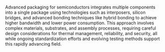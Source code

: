 Advanced packaging for semiconductors integrates multiple components into a single package using technologies such as interposers, silicon bridges, and advanced bonding techniques like hybrid bonding to achieve higher bandwidth and lower power consumption. This approach involves complex materials, substrates, and assembly processes, requiring careful design considerations for thermal management, reliability, and security, all while ongoing standardization efforts and evolving testing methods support this rapidly advancing field.
